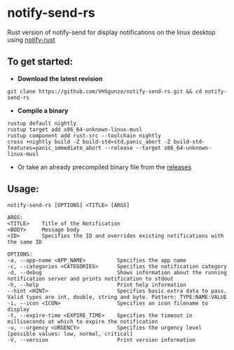 # **notify-send-rs**

Rust version of notify-send for display notifications on the linux desktop using [notify-rust](https://docs.rs/notify-rust/)

## To get started:
* **Download the latest revision**
```
git clone https://github.com/VHSgunzo/notify-send-rs.git && cd notify-send-rs
```

* **Compile a binary**
```
rustup default nightly
rustup target add x86_64-unknown-linux-musl
rustup component add rust-src --toolchain nightly
cross +nightly build -Z build-std=std,panic_abort -Z build-std-features=panic_immediate_abort --release --target x86_64-unknown-linux-musl
```
* Or take an already precompiled binary file from the [releases](https://github.com/VHSgunzo/notify-send-rs/releases)

## Usage:
```
notify-send-rs [OPTIONS] <TITLE> [ARGS]

ARGS:
<TITLE>    Title of the Notification
<BODY>     Message body
<ID>       Specifies the ID and overrides existing notifications with the same ID

OPTIONS:
-a, --app-name <APP_NAME>          Specifies the app name
-c, --categories <CATEGORIES>      Specifies the notification category
-d, --debug                        Shows information about the running notification server and prints notification to stdout
-h, --help                         Print help information
--hint <HINT>                      Specifies basic extra data to pass. Valid types are int, double, string and byte. Pattern: TYPE:NAME:VALUE
-i, --icon <ICON>                  Specifies an icon filename to display
-t, --expire-time <EXPIRE_TIME>    Specifies the timeout in milliseconds at which to expire the notification
-u, --urgency <URGENCY>            Specifies the urgency level [possible values: low, normal, critical]
-V, --version                      Print version information
```
